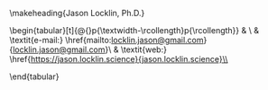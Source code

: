 \makeheading{Jason Locklin, Ph.D.}

\begin{tabular}[t]{@{}p{\textwidth-\rcollength}p{\rcollength}}
			& \\
          		& \textit{e-mail:} \href{mailto:locklin.jason@gmail.com}{locklin.jason@gmail.com}\\
    			& \textit{web:}
\href{https://jason.locklin.science}{jason.locklin.science}\\

\end{tabular}


